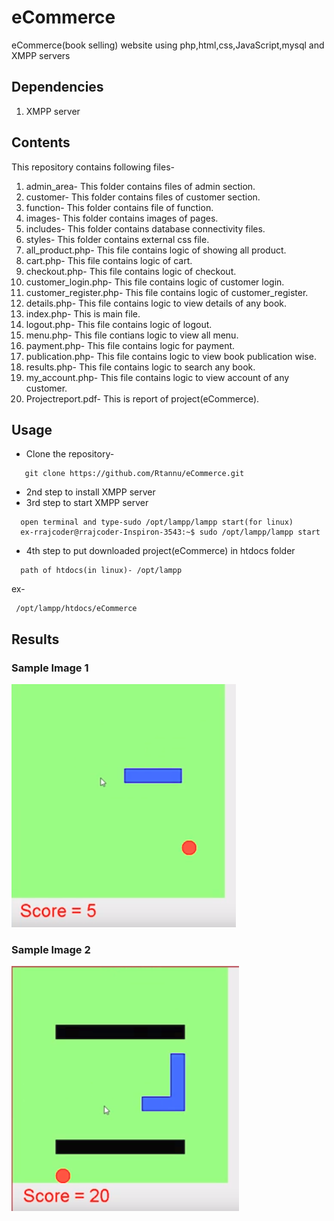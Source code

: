# eCommerce
 eCommerce(book selling) website using php,html,css,JavaScript,mysql and XMPP servers
 
## Dependencies
1. XMPP server

## Contents
This repository contains following files-
1. admin_area- This folder contains files of admin section.
2. customer- This folder contains files of customer section.
3. function- This folder contains file of function.
4. images- This folder contains images of pages.
5. includes- This folder contains database connectivity files.
6. styles- This folder contains external css file.
7. all_product.php- This file contains logic of showing all product.
8. cart.php- This file contains logic of cart.
9. checkout.php- This file contains logic of checkout.
10. customer_login.php- This file contains logic of customer login.
11. customer_register.php- This file contains logic of customer_register.
12. details.php- This file contains logic to view details of any book.
13. index.php- This is main file.
14. logout.php- This file contains logic of logout.
15. menu.php- This file contians logic to view all menu.
16. payment.php- This file contains logic for payment.
17. publication.php- This file contains logic to view book publication wise.
18. results.php- This file contains logic to search any book.
19. my_account.php- This file contains logic to view account of any customer.
20. Projectreport.pdf- This is report of project(eCommerce).

## Usage
- Clone the repository-

```
   git clone https://github.com/Rtannu/eCommerce.git
```
- 2nd step to install XMPP server
- 3rd step to start XMPP server
 ```
   open terminal and type-sudo /opt/lampp/lampp start(for linux)
   ex-rrajcoder@rrajcoder-Inspiron-3543:~$ sudo /opt/lampp/lampp start
```
- 4th step to put downloaded project(eCommerce) in htdocs folder
 ```
   path of htdocs(in linux)- /opt/lampp
```

  
  ex-
  
  ```
   /opt/lampp/htdocs/eCommerce
```
## Results
### Sample Image 1
  ![Screenshot1](https://github.com/Rtannu/snakeGame/blob/master/Screenshot1.png)
  
### Sample Image 2
  ![Screenshot2](https://github.com/Rtannu/snakeGame/blob/master/Screenshot2.png)
  
  
  

